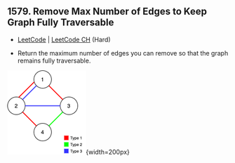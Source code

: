 ## 1579. Remove Max Number of Edges to Keep Graph Fully Traversable

-  [LeetCode](https://leetcode.com/problems/remove-max-number-of-edges-to-keep-graph-fully-traversable/) | [LeetCode CH](https://leetcode.cn/problems/remove-max-number-of-edges-to-keep-graph-fully-traversable/) (Hard)

-   Return the maximum number of edges you can remove so that the graph remains fully traversable.

![1579](../assets/1579.png){width=200px}
